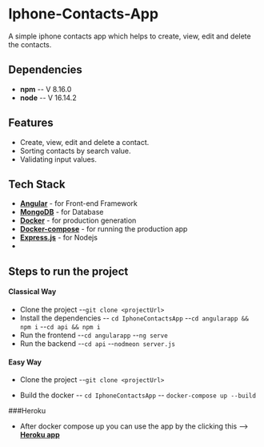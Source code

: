# Iphone-Contacts-App
A simple iphone contacts app which helps to create, view, edit and delete the contacts. 


## Dependencies
- **npm** -- V 8.16.0
- **node** -- V 16.14.2

## Features
- Create, view, edit and delete a contact. 
- Sorting contacts by search value. 
- Validating input values.

## Tech Stack
- [**Angular**](https://angular.io/) - for Front-end Framework
- [**MongoDB**](https://www.mongodb.com/) - for Database
- [**Docker**](https://docs.docker.com/desktop/#download-and-install) - for production generation
- [**Docker-compose**](https://docs.docker.com/compose/install/) - for running the production app
- [**Express.js**](https://expressjs.com/) - for Nodejs
- 
## Steps to run the project
#### Classical Way

- Clone the project
 --`git clone <projectUrl>`
- Install the dependencies
 -- `cd IphoneContactsApp`
 --`cd angularapp && npm i`
 --`cd api && npm i`
- Run the frontend
 --`cd angularapp`
 --`ng serve`
- Run the backend
  --`cd api`
 --`nodmeon server.js`
 
#### Easy Way

- Clone the project
 --`git clone <projectUrl>`
 
- Build the docker
 -- `cd IphoneContactsApp`
 -- `docker-compose up --build`
 
 ###Heroku
- After docker compose up you can use the app by the clicking this --> [**Heroku app**](https://contacts-iphone.herokuapp.com/contacts-list)
